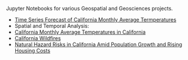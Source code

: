 Jupyter Notebooks for various Geospatial and Geosciences projects.

- [Time Series Forecast of California Monthly Average Termperatures](https://github.com/dpoonam/AI-ML-DataScience/blob/main/GeoScience/notebooks/Time_Series_Forecasting_California_Temperature.ipynb)
- Spatial and Temporal Analysis:
- [California Monthly Average Temperatures in California](https://github.com/dpoonam/AI-ML-DataScience/blob/main/GeoScience/notebooks/California_Temperature_Spatial_Temporal_Analysis.ipynb)
- [California Wildfires](https://github.com/dpoonam/AI-ML-DataScience/blob/main/GeoScience/notebooks/California_Wildfire_Analysis.ipynb)
- [Natural Hazard Risks in California Amid Population Growth and Rising Housing Costs](https://github.com/dpoonam/AI-ML-DataScience/blob/main/GeoScience/notebooks/California_NaturalHazards_Analysis.ipynb)

